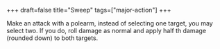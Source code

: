 +++
draft=false
title="Sweep"
tags=["major-action"]
+++

Make an attack with a polearm, instead of selecting one target, you may select two. If you do, roll damage as normal and apply half th damage (rounded down) to both targets.
